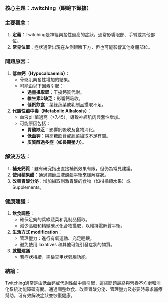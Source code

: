 ### 核心主題：.twitching（眼瞼下顫搐）

### 主要觀念：
1. **定義**：Twitching是神經興奮性過高的症狀，通常影響眼部、手臂或其他部位。
2. **常見位置**：症狀通常出現在左側眼瞼下方，但也可能影響其他身體部位。

### 問題原因：
1. **低血鈣（Hypocalcaemia）**：
   - 骨骼肌興奮性增加的結果。
   - 可能由以下因素引起：
     - **過量攝取鎂**：干擾鈣質代謝。
     - **維生素D缺乏**：影響鈣吸收。
     - **低鈣飲食**：葉綠蔬菜或乳制品攝取不足。
2. **代謝性鹼中毒（Metabolic Alkalosis）**：
   - 血液pH值過高（>7.45），導致神經肌肉興奮性增加。
   - 可能原因包括：
     - **胃酸缺乏**：影響鈣吸收及食物消化。
     - **低血钾**：與高糖飲食或蔬菜攝取不足有關。
     - **皮質醇過多症（如長期壓力）**。

### 解決方法：
1. **補充鈣質**：雖有研究指出直接補鈣效果有限，但仍為常見建議。
2. **使用蘋果醋**：通過調節血液酸鹼平衡來緩解症狀。
3. **改善胃酸分泌**：增加攝取刺激胃酸的食物（如柑橘類水果）或 Supplements。

### 健康建議：
1. **飲食調整**：
   - 確保足夠的葉綠蔬菜和乳制品攝取。
   - 減少高糖和精緻碳水化合物攝取，以維持電解質平衡。
2. **生活方式 modification**：
   - 管理壓力：進行有氧運動、充足睡眠。
   - 避免使用 laxatives 和其他可能引發症狀的物質。
3. **就醫建議**：
   - 若症狀持續，需檢查甲状旁腺功能。

### 結論：
Twitching通常是由低血鈣或代謝性鹼中毒引起，這些問題最終與營養不均衡和消化系統功能障礙有關。通過調整飲食、改善胃酸分泌、管理壓力及必要時尋求醫療幫助，可有效解決症狀並恢復健康。